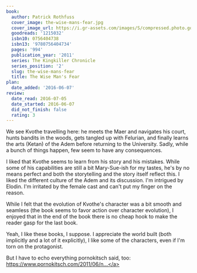 ```yaml
---
book:
  author: Patrick Rothfuss
  cover_image: the-wise-mans-fear.jpg
  cover_image_url: https://i.gr-assets.com/images/S/compressed.photo.goodreads.com/books/1452624392l/1215032._SX98_.jpg
  goodreads: '1215032'
  isbn10: 0756404738
  isbn13: '9780756404734'
  pages: '994'
  publication_year: '2011'
  series: The Kingkiller Chronicle
  series_position: '2'
  slug: the-wise-mans-fear
  title: The Wise Man's Fear
plan:
  date_added: '2016-06-07'
review:
  date_read: 2016-07-05
  date_started: 2016-06-07
  did_not_finish: false
  rating: 3
---
```


We see Kvothe travelling here: he meets the Maer and navigates his court, hunts bandits in the woods, gets tangled up with Felurian, and finally learns the arts (Ketan) of the Adem before returning to the University. Sadly, while a bunch of things happen, few seem to have any consequences.

I liked that Kvothe seems to learn from his story and his mistakes. While some of his capabilities are still a bit Mary-Sue-ish for my tastes, he's by no means perfect and both the storytelling and the story itself reflect this. I liked the different culture of the Adem and its discussion. I'm intrigued by Elodin. I'm irritated by the female cast and can't put my finger on the reason.

While I felt that the evolution of Kvothe's character was a bit smooth and seamless (the book seems to favor action over character evolution), I enjoyed that in the end of the book there is no cheap hook to make the reader gasp for the last book.

Yeah, I like these books, I suppose. I appreciate the world built (both implicitly and a lot of it explicitly), I like some of the characters, even if I'm torn on the protagonist.

But I have to echo everything pornokitsch said, too: <a target="_blank" href="https://www.pornokitsch.com/2011/06/new-releases-the-wise-mans-fear-by-patrick-rothfuss.html" rel="nofollow">https://www.pornokitsch.com/2011/06/n...</a>
